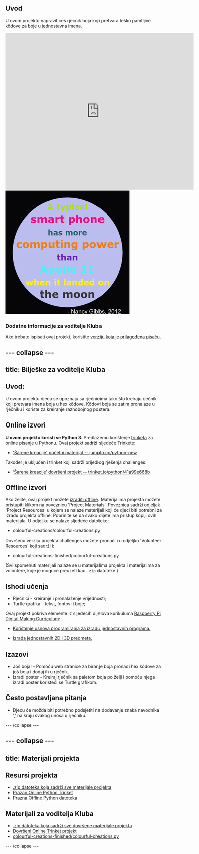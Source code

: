 ## Uvod

U ovom projektu napravit ćeš rječnik boja koji pretvara teško pamtljive kôdove za boje u jednostavna imena.

<div class="trinket">
  <iframe src="https://trinket.io/embed/python/5a1b099cca?outputOnly=true&start=result" width="600" height="500" frameborder="0" marginwidth="0" marginheight="0" allowfullscreen>
  </iframe>
  <img src="images/colourful-finished.png">
</div>

### Dodatne informacije za voditelje Kluba

Ako trebate ispisati ovaj projekt, koristite [verziju koja je prilagođena pisaču](https://projects.raspberrypi.org/hr-HR/projects/colourful-creations/print).

--- collapse ---
---
title: Bilješke za voditelje Kluba
---
## Uvod:

U ovom projektu djeca se upoznaju sa rječnicima tako što kreiraju rječnik koji pretvara imena boja u hex kôdove. Kôdovi boja se zatim pronalaze u rječniku i koriste za kreiranje raznobojnog postera.

## Online izvori

**U ovom projektu koristi se Python 3.** Predlažemo korištenje [trinketa](https://trinket.io/) za online pisanje u Pythonu. Ovaj projekt sadrži sljedeće Trinkete:

* ['Šarene kreacije' početni materijal -- jumpto.cc/python-new](http://jumpto.cc/python-new)

Također je uključen i trinket koji sadrži prijedlog rješenja challenges:

* [‘Šarene kreacije’ dovršeni projekt -- trinket.io/python/41a99e668b](https://trinket.io/python/5a1b099cca)

## Offline izvori

Ako želite, ovaj projekt možete [izraditi offline](https://www.codeclubprojects.org/en-GB/resources/python-working-offline/). Materijalima projekta možete pristupiti klikom na poveznicu 'Project Materials'. Poveznica sadrži odjeljak 'Project Resources' u kojem se nalaze materijali koji će djeci biti potrebni za izradu projekta offline. Pobrinite se da svako dijete ima pristup kopiji ovih materijala. U odjeljku se nalaze sljedeće datoteke:

* colourful-creations/colourful-creations.py

Dovršenu verziju projekta challenges možete pronaći i u odjeljku 'Volunteer Resources' koji sadrži i:

* colourful-creations-finished/colourful-creations.py

(Svi spomenuti materijali nalaze se u materijalima projekta i materijalima za volontere, koje je moguće preuzeti kao `.zip` datoteke.)

## Ishodi učenja

* Rječnici - kreiranje i pronalaženje vrijednosti;
* Turtle grafika - tekst, fontovi i boje;

Ovaj projekt pokriva elemente iz sljedećih dijelova kurikuluma [Raspberry Pi Digital Making Curriculum](http://rpf.io/curriculum):

* [Korištenje osnova programiranja za izradu jednostavnih programa.](https://www.raspberrypi.org/curriculum/programming/creator)

* [Izrada jednostavnih 2D i 3D predmeta.](https://www.raspberrypi.org/curriculum/design/creator)

## Izazovi

* Još boja! - Pomoću web stranice za biranje boja pronađi hex kôdove za još boja i dodaj ih u rječnik. 
* Izradi poster - Kreiraj rječnik sa paletom boja po želji i pomoću njega izradi poster koristeći se Turtle grafikom. 

## Često postavljana pitanja

* Djecu će možda biti potrebno podsjetiti na dodavanje znaka navodnika ',' na kraju svakog unosa u rječniku. 

--- /collapse ---

--- collapse ---
---
title: Materijali projekta
---
## Resursi projekta

* [.zip datoteka koja sadrži sve materijale projekta](resources/colourful-creations-project-resources.zip)
* [Prazan Online Python Trinket](http://jumpto.cc/python-new)
* [Prazna Offline Python datoteka](resources/new-new.py)

## Materijali za voditelja Kluba

* [.zip datoteka koja sadrži sve dovršene materijale projekta](resources/colourful-creations-volunteer-resources.zip)
* [Dovršeni Online Trinket projekt](https://trinket.io/python/5a1b099cca)
* [colourful-creations-finished/colourful-creations.py](resources/colourful-creations-finished-colourful-creations.py)

--- /collapse ---